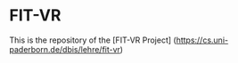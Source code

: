 # FIT-VR

This is the repository of the [FIT-VR Project] (https://cs.uni-paderborn.de/dbis/lehre/fit-vr) 